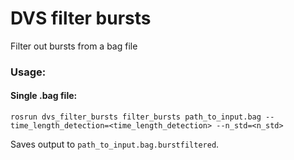 # DVS filter bursts

Filter out bursts from a bag file

### Usage:
#### Single .bag file:

    rosrun dvs_filter_bursts filter_bursts path_to_input.bag --time_length_detection=<time_length_detection> --n_std=<n_std>
    
Saves output to ```path_to_input.bag.burstfiltered```.

